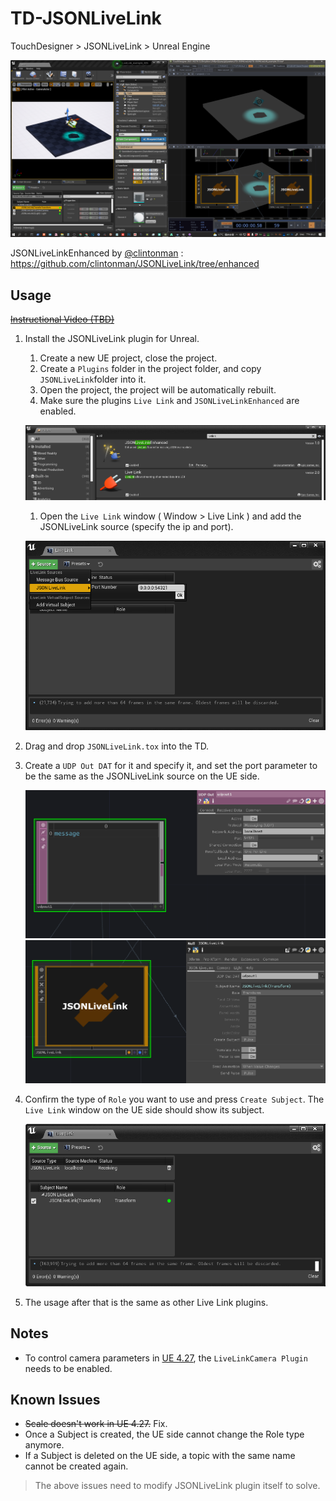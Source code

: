 # TD-JSONLiveLink
TouchDesigner > JSONLiveLink > Unreal Engine

![](images/shoot1.png)

JSONLiveLinkEnhanced by [@clintonman](https://github.com/clintonman) : https://github.com/clintonman/JSONLiveLink/tree/enhanced

## Usage

~~[Instructional Video (TBD)]()~~

1. Install the JSONLiveLink plugin for Unreal.
     1. Create a new UE project, close the project.
     1. Create a `Plugins` folder in the project folder, and copy `JSONLiveLink`folder into it.
     1. Open the project, the project will be automatically rebuilt.
     1. Make sure the plugins `Live Link` and `JSONLiveLinkEnhanced` are enabled.

     ![](images/shoot3.png)

     1. Open the `Live Link` window ( Window > Live Link ) and add the JSONLiveLink source (specify the ip and port).

     ![](images/shoot2.png)

1. Drag and drop `JSONLiveLink.tox` into the TD.
1. Create a `UDP Out DAT` for it and specify it, and set the port parameter to be the same as the JSONLiveLink source on the UE side.

     ![](images/shoot4.png)
     ![](images/shoot5.png)

1. Confirm the type of `Role` you want to use and press `Create Subject`. The `Live Link` window on the UE side should show its subject.

     ![](images/shoot6.png)

1. The usage after that is the same as other Live Link plugins.

## Notes
- To control camera parameters in [UE 4.27](https://docs.unrealengine.com/4.27/en-US/WhatsNew/Builds/ReleaseNotes/4_27), the `LiveLinkCamera Plugin` needs to be enabled.

## Known Issues
- ~~Scale doesn't work in UE 4.27.~~ Fix.
- Once a Subject is created, the UE side cannot change the Role type anymore.
- If a Subject is deleted on the UE side, a topic with the same name cannot be created again.

>The above issues need to modify JSONLiveLink plugin itself to solve.
